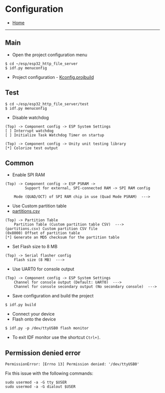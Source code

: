 # Configuration

- [Home](../README.md)

---
## Main
- Open the project configuration menu
```
$ cd ~/esp/esp32_http_file_server
$ idf.py menuconfig
```
- Project configuration - [Kconfig.projbuild](../main/Kconfig.projbuild)

## Test
```
$ cd ~/esp/esp32_http_file_server/test
$ idf.py menuconfig
```
- Disable watchdog

```
(Top) -> Component config -> ESP System Settings
[ ] Interrupt watchdog
[ ] Initialize Task Watchdog Timer on startup

(Top) -> Component config -> Unity unit testing library
[*] Colorize test output
```
## Common
- Enable SPI RAM
```
(Top) -> Component config -> ESP PSRAM -> 
         Support for external, SPI-connected RAM -> SPI RAM config

    Mode (QUAD/OCT) of SPI RAM chip in use (Quad Mode PSRAM)  --->
```
- Use Custom partition table
- [partitions.csv](../partitions.csv)
```
(Top) -> Partition Table
    Partition Table (Custom partition table CSV)  --->
(partitions.csv) Custom partition CSV file
(0x8000) Offset of partition table
[*] Generate an MD5 checksum for the partition table
```
- Set Flash size  to 8 MB
```
(Top) -> Serial flasher config
    Flash size (8 MB)  --->
```
- Use UART0 for console output
```
(Top) -> Component config -> ESP System Settings
    Channel for console output (Default: UART0)  --->
    Channel for console secondary output (No secondary console)  --->
```
- Save configuration and build the project
```
$ idf.py build
```
- Connect your device
- Flash onto the device
```
$ idf.py -p /dev/ttyUSB0 flash monitor
```
- To exit IDF monitor use the shortcut `Ctrl+]`.

## Permission denied error
```
PermissionError: [Errno 13] Permission denied: '/dev/ttyUSB0'
```
Fix this issue with the following commands:
```
sudo usermod -a -G tty $USER
sudo usermod -a -G dialout $USER
```